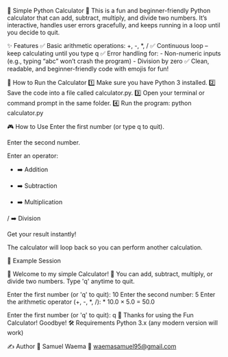 🎉 Simple Python Calculator 🎉
This is a fun and beginner-friendly Python calculator that can add, subtract, multiply, and divide two numbers. It’s interactive, handles user errors gracefully, and keeps running in a loop until you decide to quit.


✨ Features
✅ Basic arithmetic operations: +, -, *, /
✅ Continuous loop – keep calculating until you type q
✅ Error handling for:
         - Non-numeric inputs (e.g., typing “abc” won’t crash the program)
         - Division by zero
✅ Clean, readable, and beginner-friendly code with emojis for fun!


🚀 How to Run the Calculator
1️⃣ Make sure you have Python 3 installed.
2️⃣ Save the code into a file called calculator.py.
3️⃣ Open your terminal or command prompt in the same folder.
4️⃣ Run the program:
          python calculator.py


🎮 How to Use
Enter the first number (or type q to quit).

Enter the second number.

Enter an operator:

+ ➡️ Addition

- ➡️ Subtraction

* ➡️ Multiplication

/ ➡️ Division

Get your result instantly!

The calculator will loop back so you can perform another calculation.


📂 Example Session

🎉 Welcome to my simple Calculator! 🎉
You can add, subtract, multiply, or divide two numbers.
Type 'q' anytime to quit.

Enter the first number (or 'q' to quit): 10
Enter the second number: 5
Enter the arithmetic operator (+, -, *, /): *
10.0 × 5.0 = 50.0

Enter the first number (or 'q' to quit): q
👋 Thanks for using the Fun Calculator! Goodbye!
🛠 Requirements
Python 3.x (any modern version will work)


✍️ Author
👤 Samuel Waema
📧 waemasamuel95@gmail.com

